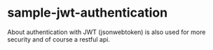 # sample-jwt-authentication
About authentication with JWT (jsonwebtoken) is also used for more security and of course a restful api.
